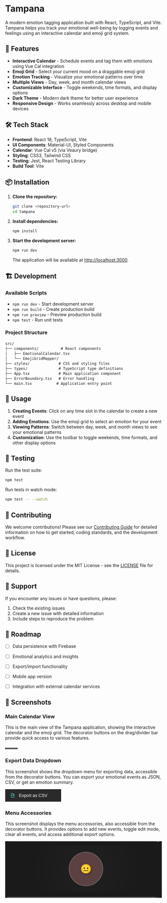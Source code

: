 # Tampana

A modern emotion tagging application built with React, TypeScript, and Vite. Tampana helps you track your emotional well-being by logging events and feelings using an interactive calendar and emoji grid system.

## 🚀 Features

- **Interactive Calendar** - Schedule events and tag them with emotions using Vue Cal integration
- **Emoji Grid** - Select your current mood on a draggable emoji grid
- **Emotion Tracking** - Visualize your emotional patterns over time
- **Multiple Views** - Day, week, and month calendar views
- **Customizable Interface** - Toggle weekends, time formats, and display options
- **Dark Theme** - Modern dark theme for better user experience
- **Responsive Design** - Works seamlessly across desktop and mobile devices

## 🛠️ Tech Stack

- **Frontend**: React 18, TypeScript, Vite
- **UI Components**: Material-UI, Styled Components
- **Calendar**: Vue Cal v5 (via Veaury bridge)
- **Styling**: CSS3, Tailwind CSS
- **Testing**: Jest, React Testing Library
- **Build Tool**: Vite

## 📦 Installation

1. **Clone the repository:**
   ```bash
   git clone <repository-url>
   cd tampana
   ```

2. **Install dependencies:**
   ```bash
   npm install
   ```

3. **Start the development server:**
   ```bash
   npm run dev
   ```

   The application will be available at [http://localhost:3000](http://localhost:3000).

## 🏗️ Development

### Available Scripts

- `npm run dev` - Start development server
- `npm run build` - Create production build
- `npm run preview` - Preview production build
- `npm test` - Run unit tests

### Project Structure

```
src/
├── components/          # React components
│   ├── EmotionalCalendar.tsx
│   └── EmojiGridMapper/
├── styles/             # CSS and styling files
├── types/              # TypeScript type definitions
├── App.tsx             # Main application component
├── ErrorBoundary.tsx   # Error handling
└── main.tsx           # Application entry point
```

## 🎯 Usage

1. **Creating Events**: Click on any time slot in the calendar to create a new event
2. **Adding Emotions**: Use the emoji grid to select an emotion for your event
3. **Viewing Patterns**: Switch between day, week, and month views to see your emotional patterns
4. **Customization**: Use the toolbar to toggle weekends, time formats, and other display options

## 🧪 Testing

Run the test suite:

```bash
npm test
```

Run tests in watch mode:

```bash
npm test -- --watch
```

## 📝 Contributing

We welcome contributions! Please see our [Contributing Guide](CONTRIBUTING.md) for detailed information on how to get started, coding standards, and the development workflow.

## 📄 License

This project is licensed under the MIT License - see the [LICENSE](LICENSE) file for details.

## 🤝 Support

If you encounter any issues or have questions, please:

1. Check the existing issues
2. Create a new issue with detailed information
3. Include steps to reproduce the problem

## 🔮 Roadmap

- [ ] Data persistence with Firebase
- [ ] Emotional analytics and insights
- [ ] Export/import functionality
- [ ] Mobile app version
- [ ] Integration with external calendar services



## 📸 Screenshots

### Main Calendar View

This is the main view of the Tampana application, showing the interactive calendar and the emoji grid. The decorator buttons on the drag/divider bar provide quick access to various features.

![Main Calendar View](./screenshots/tampana_main_view.png)

### Export Data Dropdown

This screenshot shows the dropdown menu for exporting data, accessible from the decorator buttons. You can export your emotional events as JSON, CSV, or get an emotion summary.

![Export Data Dropdown](./screenshots/tampana_export_dropdown.png)

### Menu Accessories

This screenshot displays the menu accessories, also accessible from the decorator buttons. It provides options to add new events, toggle edit mode, clear all events, and access additional export options.

![Menu Accessories](./screenshots/tampana_menu_accessories.png)



